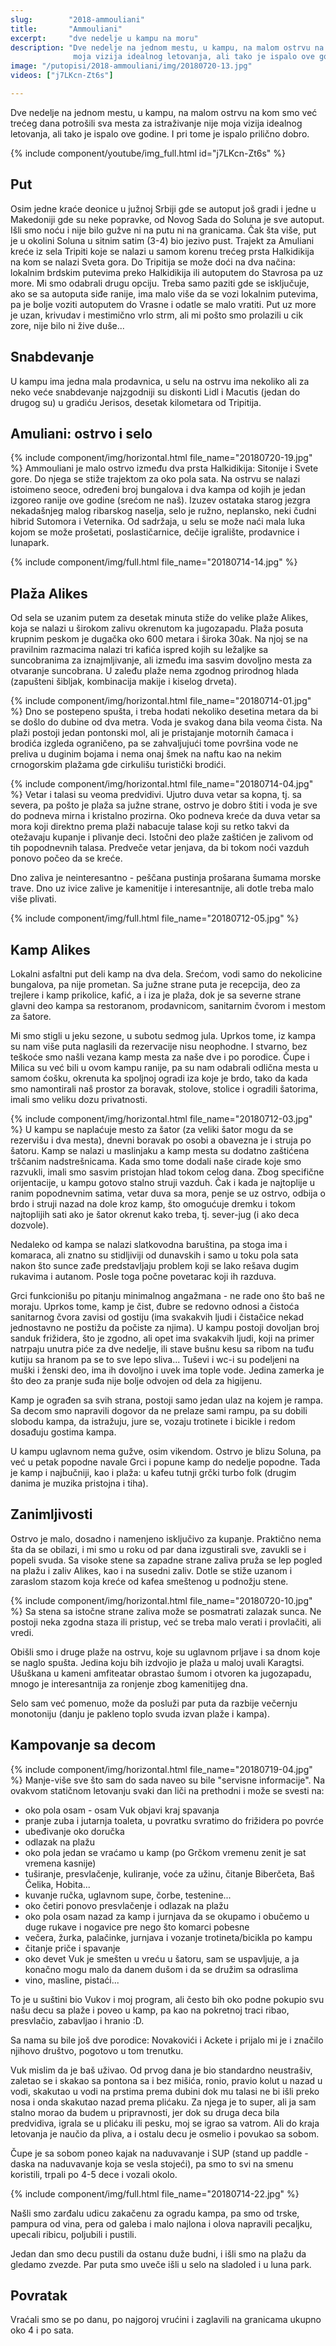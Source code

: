 ```yaml
---
slug:        "2018-ammouliani"
title:       "Ammouliani"
excerpt:     "dve nedelje u kampu na moru"
description: "Dve nedelje na jednom mestu, u kampu, na malom ostrvu na kom smo već trećeg dana potrošili sva mesta za istraživanje nije
              moja vizija idealnog letovanja, ali tako je ispalo ove godine. I pri tome je ispalo prilično dobro."
image: "/putopisi/2018-ammouliani/img/20180720-13.jpg"
videos: ["j7LKcn-Zt6s"]

---
```


Dve nedelje na jednom mestu, u kampu, na malom ostrvu na kom smo već trećeg dana potrošili sva mesta za istraživanje nije
moja vizija idealnog letovanja, ali tako je ispalo ove godine. I pri tome je ispalo prilično dobro.

{% include component/youtube/img_full.html id="j7LKcn-Zt6s" %}

## Put

Osim jedne kraće deonice u južnoj Srbiji gde se autoput još gradi i jedne u Makedoniji gde su neke popravke, od Novog Sada do
Soluna je sve autoput. Išli smo noću i nije bilo gužve ni na putu ni na granicama. Čak šta više, put je u okolini Soluna
u sitnim satim (3-4) bio jezivo pust. Trajekt za Amuliani kreće iz sela Tripiti koje se nalazi u samom korenu trećeg prsta
Halkidikija na kom se nalazi Sveta gora. Do Tripitija se može doći na dva načina: lokalnim brdskim putevima preko
Halkidikija ili autoputem do Stavrosa pa uz more. Mi smo odabrali drugu opciju. Treba samo paziti gde se isključuje, ako
se sa autoputa siđe ranije, ima malo više da se vozi lokalnim putevima, pa je bolje voziti autoputem do Vrasne i odatle
se malo vratiti. Put uz more je uzan, krivudav i mestimično vrlo strm, ali mi pošto smo prolazili u cik zore, nije bilo
ni žive duše...

## Snabdevanje

U kampu ima jedna mala prodavnica, u selu na ostrvu ima nekoliko ali za neko veće snabdevanje najzgodniji su diskonti
Lidl i Macutis (jedan do drugog su) u gradiću Jerisos, desetak kilometara od Tripitija.

## Amuliani: ostrvo i selo
 
{% include component/img/horizontal.html file_name="20180720-19.jpg" %}
Ammouliani je malo ostrvo između dva prsta Halkidikija: Sitonije i Svete gore. Do njega se stiže trajektom za oko pola 
sata. Na ostrvu se nalazi istoimeno seoce, određeni broj bungalova i dva kampa od kojih je jedan izgoreo ranije ove godine 
(srećom ne naš). Izuzev ostataka starog jezgra nekadašnjeg malog ribarskog naselja, selo je ružno, neplansko, neki čudni 
hibrid Sutomora i Veternika. Od sadržaja, u selu se može naći mala luka kojom se može prošetati, poslastičarnice, dečije
igralište, prodavnice i lunapark. 

{% include component/img/full.html file_name="20180714-14.jpg" %}

## Plaža Alikes

Od sela se uzanim putem za desetak minuta stiže do velike plaže Alikes, koja se nalazi u širokom zalivu okrenutom ka 
jugozapadu. Plaža posuta krupnim peskom je dugačka oko 600 metara i široka 30ak. Na njoj se na pravilnim razmacima nalazi
tri kafića ispred kojih su ležaljke sa suncobranima za iznajmljivanje, ali između ima sasvim dovoljno mesta za otvaranje
suncobrana. U zaleđu plaže nema zgodnog prirodnog hlada (zapušteni šibljak, kombinacija makije i kiselog drveta). 

{% include component/img/horizontal.html file_name="20180714-01.jpg" %}
Dno se postepeno spušta, i treba hodati nekoliko desetina metara da bi se došlo do dubine od dva metra. Voda je svakog
dana bila veoma čista. Na plaži postoji jedan pontonski mol, ali je pristajanje motornih čamaca i brodića izgleda 
ograničeno, pa se zahvaljujući tome površina vode ne preliva u duginim bojama i nema onaj šmek na naftu kao na nekim 
crnogorskim plažama gde cirkulišu turistički brodići.

{% include component/img/horizontal.html file_name="20180714-04.jpg" %}
Vetar i talasi su veoma predvidivi. Ujutro duva vetar sa kopna, tj. sa severa, pa pošto je plaža sa južne strane, ostrvo
je dobro štiti i voda je sve do podneva mirna i kristalno prozirna. Oko podneva kreće da duva vetar sa mora koji direktno 
prema plaži nabacuje talase koji su retko takvi da otežavaju kupanje i plivanje deci. Istočni deo plaže zaštićen je zalivom od tih
popodnevnih talasa. Predveče vetar jenjava, da bi tokom noći vazduh ponovo počeo da se kreće.

Dno zaliva je neinteresantno - peščana pustinja prošarana šumama morske trave. Dno uz ivice zalive je kamenitije i 
interesantnije, ali dotle treba malo više plivati.

{% include component/img/full.html file_name="20180712-05.jpg" %}

## Kamp Alikes

Lokalni asfaltni put deli kamp na dva dela. Srećom, vodi samo do nekolicine bungalova, pa nije prometan. Sa južne strane
puta je recepcija, deo za trejlere i kamp prikolice, kafić, a i iza je plaža, dok je sa severne strane glavni deo kampa sa
restoranom, prodavnicom, sanitarnim čvorom i mestom za šatore.

Mi smo stigli u jeku sezone, u subotu sedmog jula. Uprkos tome, iz kampa su nam više puta naglasili da rezervacije nisu
neophodne. I stvarno, bez teškoće smo našli vezana kamp mesta za naše dve i po porodice. Čupe i Milica su već bili u
ovom kampu ranije, pa su nam odabrali odlična mesta u samom ćošku, okrenuta ka spoljnoj ogradi iza koje je brdo, tako
da kada smo namontirali naš prostor za boravak, stolove, stolice i ogradili šatorima, imali smo veliku dozu privatnosti.

{% include component/img/horizontal.html file_name="20180712-03.jpg" %}
U kampu se naplaćuje mesto za šator (za veliki šator mogu da se rezervišu i dva mesta), dnevni boravak po osobi a obavezna je i struja po
šatoru. Kamp se nalazi u maslinjaku a kamp mesta su dodatno zaštićena trščanim nadstrešnicama. Kada smo tome dodali naše
cirade koje smo razvukli, imali smo sasvim pristojan hlad tokom celog dana. Zbog specifične orijentacije, u kampu gotovo
stalno struji vazduh. Čak i kada je najtoplije u ranim popodnevnim satima, vetar duva sa mora, penje se uz ostrvo, odbija 
o brdo i struji nazad na dole kroz kamp, što omogućuje dremku i tokom najtoplijih sati ako je šator okrenut kako treba, 
tj. sever-jug (i ako deca dozvole).

Nedaleko od kampa se nalazi slatkovodna baruština, pa stoga ima i komaraca, ali znatno su stidljiviji od dunavskih i 
samo u toku pola sata nakon što sunce zađe predstavljaju problem koji se lako rešava dugim rukavima i autanom. Posle toga
počne povetarac koji ih razduva.

Grci funkcionišu po pitanju minimalnog angažmana - ne rade ono što baš ne moraju. Uprkos tome, kamp je čist, đubre se 
redovno odnosi a čistoća sanitarnog čvora zavisi od gostiju (ima svakakvih ljudi i čistačice nekad jednostavno ne 
postižu da počiste za njima). U kampu postoji dovoljan broj sanduk frižidera, što je zgodno, ali opet ima svakakvih ljudi,
koji na primer natrpaju unutra piće za dve nedelje, ili stave bušnu kesu sa ribom na tuđu kutiju sa hranom pa se to sve
lepo sliva... Tuševi i wc-i su podeljeni na muški i ženski deo, ima ih dovoljno i uvek ima tople vode. 
Jedina zamerka je što deo za pranje suđa nije bolje odvojen od dela za higijenu.

Kamp je ograđen sa svih strana, postoji samo jedan ulaz na kojem je rampa. Sa decom smo napravili dogovor da ne prelaze 
sami rampu, pa su dobili slobodu kampa, da istražuju, jure se, vozaju trotinete i bicikle i redom dosađuju gostima kampa.

U kampu uglavnom nema gužve, osim vikendom. Ostrvo je blizu Soluna, pa već u petak popodne navale Grci i popune kamp do
nedelje popodne. Tada je kamp i najbučniji, kao i plaža: u kafeu tutnji grčki turbo folk (drugim danima je muzika pristojna
i tiha).

## Zanimljivosti

Ostrvo je malo, dosadno i namenjeno isključivo za kupanje. Praktično nema šta da se obilazi, i mi smo u roku od par dana
izgustirali sve, zavukli se i popeli svuda. Sa visoke stene sa zapadne strane zaliva pruža se lep pogled na plažu i zaliv 
Alikes, kao i na susedni zaliv. Dotle se stiže uzanom i zaraslom stazom koja kreće od kafea smeštenog u podnožju stene.

{% include component/img/horizontal.html file_name="20180720-10.jpg" %}
Sa stena sa istočne strane zaliva može se posmatrati zalazak sunca. Ne postoji neka zgodna staza ili pristup, već se treba
malo verati i provlačiti, ali vredi.

Obišli smo i druge plaže na ostrvu, koje su uglavnom prljave i sa dnom koje se naglo spušta. Jedina koju bih izdvojio je
plaža u maloj uvali Karagtsi. Ušuškana u kameni amfiteatar obrastao šumom i otvoren ka jugozapadu, mnogo je interesantnija
za ronjenje zbog kamenitijeg dna.

Selo sam već pomenuo, može da posluži par puta da razbije večernju monotoniju (danju je pakleno toplo svuda izvan plaže i 
kampa).

## Kampovanje sa decom

{% include component/img/horizontal.html file_name="20180719-04.jpg" %}
Manje-više sve što sam do sada naveo su bile "servisne informacije". Na ovakvom statičnom letovanju svaki dan liči na 
prethodni i može se svesti na: 

* oko pola osam - osam Vuk objavi kraj spavanja
* pranje zuba i jutarnja toaleta, u povratku svratimo do frižidera po povrće
* ubeđivanje oko doručka
* odlazak na plažu
* oko pola jedan se vraćamo u kamp (po Grčkom vremenu zenit je sat vremena kasnije)
* tuširanje, presvlačenje, kuliranje, voće za užinu, čitanje Biberčeta, Baš Čelika, Hobita...
* kuvanje ručka, uglavnom supe, čorbe, testenine...
* oko četiri ponovo presvlačenje i odlazak na plažu
* oko pola osam nazad za kamp i jurnjava da se okupamo i obučemo u duge rukave i nogavice pre nego što komarci pobesne
* večera, žurka, palačinke, jurnjava i vozanje trotineta/bicikla po kampu
* čitanje priče i spavanje
* oko devet Vuk je smešten u vreću u šatoru, sam se uspavljuje, a ja konačno mogu malo da danem dušom i da se družim sa odraslima
* vino, masline, pistaći...

To je u suštini bio Vukov i moj program, ali često bih oko podne pokupio svu našu decu sa plaže i poveo u kamp, pa kao na 
pokretnoj traci ribao, presvlačio, zabavljao i hranio :D.

Sa nama su bile još dve porodice: Novakovići i Ackete i prijalo mi je i značilo njihovo društvo, pogotovo u tom trenutku.

Vuk mislim da je baš uživao. Od prvog dana je bio standardno neustrašiv, zaletao se i skakao sa pontona sa i bez mišića,
ronio, pravio kolut u nazad u vodi, skakutao u vodi na prstima prema dubini dok mu talasi ne bi išli preko nosa i onda
skakutao nazad prema plićaku. Za njega je to super, ali ja sam stalno morao da budem u pripravnosti, jer dok su druga
deca bila predvidiva, igrala se u plićaku ili pesku, moj se igrao sa vatrom. Ali do kraja letovanja je naučio da pliva,
a i ostalu decu je osmelio i povukao sa sobom.

Čupe je sa sobom poneo kajak na naduvavanje i SUP (stand up paddle - daska na naduvavanje koja se vesla stojeći), pa smo
to svi na smenu koristili, trpali po 4-5 dece i vozali okolo.

{% include component/img/full.html file_name="20180714-22.jpg" %}

Našli smo zarđalu udicu zakačenu za ogradu kampa, pa smo od trske, pampura od vina, pera od galeba i malo najlona
i olova napravili pecaljku, upecali ribicu, poljubili i pustili.

Jedan dan smo decu pustili da ostanu duže budni, i išli smo na plažu da gledamo zvezde. Par puta smo uveče išli u selo
na sladoled i u luna park.

## Povratak

Vraćali smo se po danu, po najgoroj vrućini i zaglavili na granicama ukupno oko 4 i po sata.